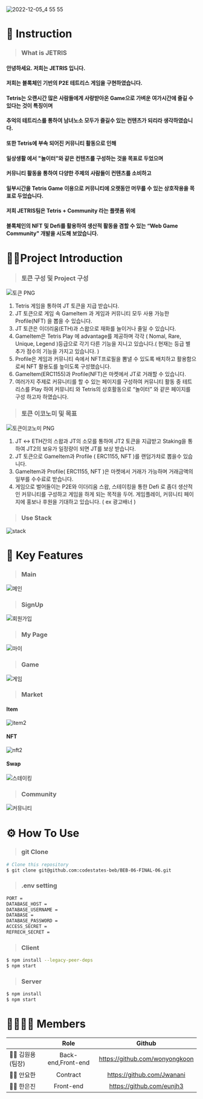 
![2022-12-05_4 55 55](https://user-images.githubusercontent.com/45747187/205716605-3dcccd09-fb99-4626-a402-1a71ca952ced.png)

# 👋 Instruction
>### What is JETRIS 
#### 안녕하세요. 저희는 JETRIS 입니다. 
#### 저희는 블록체인 기반의 P2E 테트리스 게임을 구현하였습니다.
#### Tetris는 오랜시간 많은 사람들에게 사랑받아온 Game으로 가벼운 여가시간에 즐길 수 있다는 것이 특징이며 
#### 추억의 테트리스를 통하여 남녀노소 모두가 즐길수 있는 컨텐츠가 되리라 생각하였습니다.
#### 또한 Tetris에 부속 되어진 커뮤니티 활동으로 인해 
#### 일상생활 에서 "놀이터”와 같은 컨텐츠를 구성하는 것을 목표로 두었으며 
#### 커뮤니티 활동을 통하여 다양한 주제의 사람들이 컨텐츠를 소비하고 
#### 일부시간을 Tetris Game 이용으로 커뮤니티에 오랫동안 머무를 수 있는 상호작용을 목표로 두었습니다.
#### 저희 JETRIS팀은 Tetris + Community 라는 플랫폼 위에 
#### 블록체인의 NFT 및 Defi를 활용하여 생산적 활동을 겸할 수 있는 “Web Game Community" 개발을 시도해 보았습니다.

# 🧑‍💻Project Introduction
>### 토큰 구성 및 Project 구성
![토큰 PNG](https://user-images.githubusercontent.com/45747187/205716951-b43b9fb5-73e7-489e-9ba5-a1a977635beb.png)
1. Tetris 게임을 통하여 JT 토큰을 지급 받습니다.
2. JT 토큰으로 게임 속 GameItem 과 게임과 커뮤니티 모두 사용 가능한 Profile(NFT) 을 뽑을 수 있습니다.
3. JT 토큰은 이더리움(ETH)과 스왑으로 재화를 늘이거나 줄일 수 있습니다.
4. GameItem은 Tetris Play 에 advantage를 제공하며 각각 ( Nomal, Rare, Unique, Legend )등급으로 각기 다른 기능을 지니고 있습니다.( 현재는 등급 별 추가 점수의 기능을 가지고 있습니다. ) 
5. Profile은 게임과 커뮤니티 속에서 NFT프로필을 뽐낼 수 있도록 배치하고 활용함으로써 NFT 활용도를 높이도록 구성했습니다.
6. GameItem(ERC1155)과 Profile(NFT)은 마켓에서 JT로 거래할 수 있습니다. 
7. 여러가지 주제로 커뮤니티를 할 수 있는 페이지를 구성하여 커뮤니티 활동 중 테트리스를 Play 하여 커뮤니티 와 Tetris의 상호활동으로 “놀이터” 와 같은 페이지를 구성 하고자 하였습니다.

>### 토큰 이코노미 및 목표
![토큰이코노미 PNG](https://user-images.githubusercontent.com/45747187/205717575-58f68e31-9ef1-4aa2-b042-2c45e6e20388.png)
1. JT ↔ ETH간의 스왑과 JT의 소모를 통하여 JT2 토큰을 지급받고 Staking을 통하여 JT2의 보유가 일정량이 되면 JT를 보상 받습니다.
2. JT 토큰으로 GameItem과 Profile ( ERC1155, NFT )를 랜덤가챠로 뽑을수 있습니다.
3. GameItem과 Profile( ERC1155, NFT )은 마켓에서 거래가 가능하며 거래금액의 일부를 수수료로 받습니다. 
4. 게임으로 벌어들이는 P2E와 이더리움 스왑, 스테이킹을 통한 Defi 로 좀더 생산적인 커뮤니티를 구성하고 게임을 하게 되는 목적을 두어. 게임플레이, 커뮤니티 페이지에 홍보나 후원을 기대하고 있습니다. 
( ex 광고배너 )

>### Use Stack
![stack](https://user-images.githubusercontent.com/45747187/205716280-acb8ea9c-f047-4569-8443-a114007619ae.png)


# 📜 Key Features
>### Main
![메인](https://user-images.githubusercontent.com/45747187/205718194-3328610a-7991-4463-b170-a36c68b4978f.gif)

>### SignUp
![회원가입](https://user-images.githubusercontent.com/45747187/205718592-1babe89e-670c-4794-aa71-2db7e99d7376.gif)


>### My Page
![마이](https://user-images.githubusercontent.com/45747187/205718562-9d07f5ac-70e7-42c6-8c2a-c839542ae339.gif)


>### Game
![게임](https://user-images.githubusercontent.com/45747187/205718545-cd2621ae-62cf-488f-b353-3bb9cc7dbf05.gif)


>### Market
#### Item
![item2](https://user-images.githubusercontent.com/45747187/205719986-1bb364e1-6e48-4190-abf1-e86a85cba441.gif)

#### NFT
![nft2](https://user-images.githubusercontent.com/45747187/205720194-de45b0d9-e9df-4e55-86c0-5a15944f40ea.gif)

#### Swap
![스테이킹](https://user-images.githubusercontent.com/45747187/205718872-c20f339d-0a6e-487b-9409-b9285fb194d7.gif)

>### Community
![커뮤니티](https://user-images.githubusercontent.com/45747187/205718814-dde19265-285d-4e5d-b469-17077c080d40.gif)


# ⚙️ How To Use
>### git Clone
```bash
# Clone this repository
$ git clone git@github.com:codestates-beb/BEB-06-FINAL-06.git
````
>### .env setting
```bash
PORT = 
DATABASE_HOST = 
DATABASE_USERNAME = 
DATABASE = 
DATABASE_PASSWORD = 
ACCESS_SECRET = 
REFRECH_SECRET =
```
>### Client
```bash
$ npm install --legacy-peer-deps
$ npm start
```
>### Server
```bash
$ npm install
$ npm start
```


# 👨‍👩‍👦‍👦 Members
||Role|Github|
|---|:---:|:---:|
|🧑‍💻 김원용(팀장)|Back-end,Front-end|https://github.com/wonyongkoon|
|🧑‍💻 안요한|Contract|https://github.com/Jwanani|
|🧑‍💻 한은진|Front-end|https://github.com/eunjh3|
